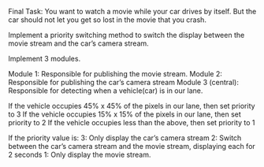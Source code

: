 Final Task: 
You want to watch a movie while your car drives by itself. But the car should not let you get so lost in the movie that you crash.

Implement a priority switching method to switch the display between the movie stream and the car’s camera stream.

Implement 3 modules.

Module 1: Responsible for publishing the movie stream.
Module 2: Responsible for publishing the car’s camera stream
Module 3 (central): Responsible for detecting when a vehicle(car) is in our lane.

If the vehicle occupies 45% x 45% of the pixels in our lane, then set priority to 3
If the vehicle occupies 15% x 15% of the pixels in our lane, then set priority to 2
If the vehicle occupies less than the above, then set priority to 1

If the priority value is:
3: Only display the car’s camera stream
2: Switch between the car’s camera stream and the movie stream, displaying each for 2 seconds
1: Only display the movie stream.
